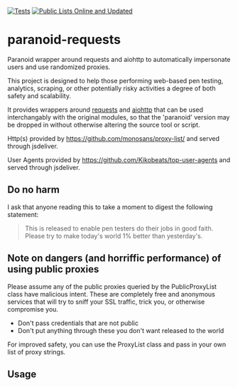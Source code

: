 [![Tests](https://github.com/Yablargo/paranoid-requests/actions/workflows/test.yml/badge.svg)](https://github.com/Yablargo/paranoid-requests/actions/workflows/pylint_and_test.yml)
[![Public Lists Online and Updated](https://github.com/Yablargo/paranoid-requests/actions/workflows/public_sources.yml/badge.svg)](https://github.com/Yablargo/paranoid-requests/actions/workflows/public_sources.yml)
# paranoid-requests
Paranoid wrapper around requests and aiohttp to automatically impersonate users and use randomized proxies.

This project is designed to help those performing web-based pen testing, analytics, scraping, or other potentially
risky activities a degree of both safety and scalability.

It provides wrappers around [requests](https://github.com/psf/requests) and [aiohttp](https://github.com/aio-libs/aiohttp)
that can be used interchangably with the original modules, so that the 'paranoid' version may be dropped in without otherwise 
altering the source tool or script.


Http(s) provided by https://github.com/monosans/proxy-list/ and served through jsdeliver.

User Agents provided by https://github.com/Kikobeats/top-user-agents and served through jsdeliver.

## Do no harm

I ask that anyone reading this to take a moment to digest the following statement:

>This is released to enable pen testers do their jobs in good faith. Please try to make today's world 1% better than yesterday's.

## Note on dangers (and horriffic performance) of using public proxies

Please assume any of the public proxies queried by the PublicProxyList class have malicious intent. These are completely free and anonymous services that will try to sniff your SSL traffic, trick you, or otherwise compromise you.

* Don't pass credentials that are not public
* Don't put anything through these you don't want released to the world

For improved safety, you can use the ProxyList class and pass in your own list of proxy strings.

## Usage
